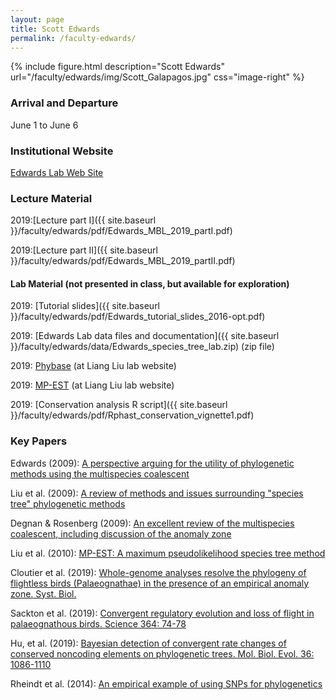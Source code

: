 ```yaml
---
layout: page
title: Scott Edwards
permalink: /faculty-edwards/
---
```

{% include figure.html description="Scott Edwards" url="/faculty/edwards/img/Scott_Galapagos.jpg" css="image-right" %}

### Arrival and Departure

June 1 to June 6

### Institutional Website

[Edwards Lab Web Site](http://edwards.oeb.harvard.edu/)

### Lecture Material 

2019:[Lecture part I]({{ site.baseurl }}/faculty/edwards/pdf/Edwards_MBL_2019_partI.pdf)

2019:[Lecture part II]({{ site.baseurl }}/faculty/edwards/pdf/Edwards_MBL_2019_partII.pdf)

#### Lab Material (not presented in class, but available for exploration)

2019: [Tutorial slides]({{ site.baseurl }}/faculty/edwards/pdf/Edwards_tutorial_slides_2016-opt.pdf)

2019: [Edwards Lab data files and documentation]({{ site.baseurl }}/faculty/edwards/data/Edwards_species_tree_lab.zip) (zip file)

2019: [Phybase](http://faculty.franklin.uga.edu/lliu/phybase) (at Liang Liu lab website)

2019: [MP-EST](http://faculty.franklin.uga.edu/lliu/mp-est) (at Liang Liu lab website)

2019: [Conservation analysis R script]({{ site.baseurl }}/faculty/edwards/pdf/Rphast_conservation_vignette1.pdf)

### Key Papers

Edwards (2009): [A perspective arguing for the utility of phylogenetic methods using the multispecies coalescent](https://doi.org/10.1111/j.1558-5646.2008.00549.x) 

Liu et al. (2009): [A review of methods and issues surrounding "species tree" phylogenetic methods](https://doi.org/10.1016/j.ympev.2009.05.033)

Degnan & Rosenberg (2009): [An excellent review of the multispecies coalescent, including discussion of the anomaly zone](https://doi.org/10.1016/j.tree.2009.01.009)

Liu et al. (2010): [MP-EST: A maximum pseudolikelihood species tree method](http://www.biomedcentral.com/1471-2148/10/302)

Cloutier et al. (2019): [Whole-genome analyses resolve the phylogeny of flightless birds (Palaeognathae) in the presence of an empirical anomaly zone. Syst. Biol.](https://doi.org/10.1093/sysbio/syz019) 

Sackton et al. (2019): [Convergent regulatory evolution and loss of flight in palaeognathous birds. Science 364: 74-78](https://doi.org/10.1126/science.aat7244)

Hu, et al. (2019): [Bayesian detection of convergent rate changes of conserved noncoding elements on phylogenetic trees. Mol. Biol. Evol. 36: 1086-1110](https://doi.org/10.1093/molbev/msz049)

Rheindt et al. (2014): [An empirical example of using SNPs for phylogenetics](https://doi.org/10.1093/sysbio/syt070)
